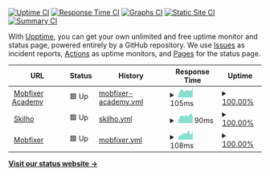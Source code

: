 [![Uptime CI](https://github.com/iamrishan/status/workflows/Uptime%20CI/badge.svg)](https://github.com/iamrishan/status/actions?query=workflow%3A%22Uptime+CI%22)
[![Response Time CI](https://github.com/iamrishan/status/workflows/Response%20Time%20CI/badge.svg)](https://github.com/iamrishan/status/actions?query=workflow%3A%22Response+Time+CI%22)
[![Graphs CI](https://github.com/iamrishan/status/workflows/Graphs%20CI/badge.svg)](https://github.com/iamrishan/status/actions?query=workflow%3A%22Graphs+CI%22)
[![Static Site CI](https://github.com/iamrishan/status/workflows/Static%20Site%20CI/badge.svg)](https://github.com/iamrishan/status/actions?query=workflow%3A%22Static+Site+CI%22)
[![Summary CI](https://github.com/iamrishan/status/workflows/Summary%20CI/badge.svg)](https://github.com/iamrishan/status/actions?query=workflow%3A%22Summary+CI%22)

With [Upptime](https://upptime.js.org), you can get your own unlimited and free uptime monitor and status page, powered entirely by a GitHub repository. We use [Issues](https://github.com/iamrishan/status/issues) as incident reports, [Actions](https://github.com/iamrishan/status/actions) as uptime monitors, and [Pages](https://iamrishan.github.io/status) for the status page.

<!--start: status pages-->
<!-- This summary is generated by Upptime (https://github.com/upptime/upptime) -->
<!-- Do not edit this manually, your changes will be overwritten -->
<!-- prettier-ignore -->
| URL | Status | History | Response Time | Uptime |
| --- | ------ | ------- | ------------- | ------ |
| <img alt="" src="https://icons.duckduckgo.com/ip3/mobfixeracademy.com.ico" height="13"> [Mobfixer Academy](https://mobfixeracademy.com) | 🟩 Up | [mobfixer-academy.yml](https://github.com/iamrishan/status/commits/HEAD/history/mobfixer-academy.yml) | <details><summary><img alt="Response time graph" src="./graphs/mobfixer-academy/response-time-week.png" height="20"> 105ms</summary><br><a href="https://iamrishan.github.io/status/history/mobfixer-academy"><img alt="Response time 113" src="https://img.shields.io/endpoint?url=https%3A%2F%2Fraw.githubusercontent.com%2Fiamrishan%2Fstatus%2FHEAD%2Fapi%2Fmobfixer-academy%2Fresponse-time.json"></a><br><a href="https://iamrishan.github.io/status/history/mobfixer-academy"><img alt="24-hour response time 136" src="https://img.shields.io/endpoint?url=https%3A%2F%2Fraw.githubusercontent.com%2Fiamrishan%2Fstatus%2FHEAD%2Fapi%2Fmobfixer-academy%2Fresponse-time-day.json"></a><br><a href="https://iamrishan.github.io/status/history/mobfixer-academy"><img alt="7-day response time 105" src="https://img.shields.io/endpoint?url=https%3A%2F%2Fraw.githubusercontent.com%2Fiamrishan%2Fstatus%2FHEAD%2Fapi%2Fmobfixer-academy%2Fresponse-time-week.json"></a><br><a href="https://iamrishan.github.io/status/history/mobfixer-academy"><img alt="30-day response time 113" src="https://img.shields.io/endpoint?url=https%3A%2F%2Fraw.githubusercontent.com%2Fiamrishan%2Fstatus%2FHEAD%2Fapi%2Fmobfixer-academy%2Fresponse-time-month.json"></a><br><a href="https://iamrishan.github.io/status/history/mobfixer-academy"><img alt="1-year response time 113" src="https://img.shields.io/endpoint?url=https%3A%2F%2Fraw.githubusercontent.com%2Fiamrishan%2Fstatus%2FHEAD%2Fapi%2Fmobfixer-academy%2Fresponse-time-year.json"></a></details> | <details><summary><a href="https://iamrishan.github.io/status/history/mobfixer-academy">100.00%</a></summary><a href="https://iamrishan.github.io/status/history/mobfixer-academy"><img alt="All-time uptime 100.00%" src="https://img.shields.io/endpoint?url=https%3A%2F%2Fraw.githubusercontent.com%2Fiamrishan%2Fstatus%2FHEAD%2Fapi%2Fmobfixer-academy%2Fuptime.json"></a><br><a href="https://iamrishan.github.io/status/history/mobfixer-academy"><img alt="24-hour uptime 100.00%" src="https://img.shields.io/endpoint?url=https%3A%2F%2Fraw.githubusercontent.com%2Fiamrishan%2Fstatus%2FHEAD%2Fapi%2Fmobfixer-academy%2Fuptime-day.json"></a><br><a href="https://iamrishan.github.io/status/history/mobfixer-academy"><img alt="7-day uptime 100.00%" src="https://img.shields.io/endpoint?url=https%3A%2F%2Fraw.githubusercontent.com%2Fiamrishan%2Fstatus%2FHEAD%2Fapi%2Fmobfixer-academy%2Fuptime-week.json"></a><br><a href="https://iamrishan.github.io/status/history/mobfixer-academy"><img alt="30-day uptime 100.00%" src="https://img.shields.io/endpoint?url=https%3A%2F%2Fraw.githubusercontent.com%2Fiamrishan%2Fstatus%2FHEAD%2Fapi%2Fmobfixer-academy%2Fuptime-month.json"></a><br><a href="https://iamrishan.github.io/status/history/mobfixer-academy"><img alt="1-year uptime 100.00%" src="https://img.shields.io/endpoint?url=https%3A%2F%2Fraw.githubusercontent.com%2Fiamrishan%2Fstatus%2FHEAD%2Fapi%2Fmobfixer-academy%2Fuptime-year.json"></a></details>
| <img alt="" src="https://icons.duckduckgo.com/ip3/skilho.com.ico" height="13"> [Skilho](https://skilho.com) | 🟩 Up | [skilho.yml](https://github.com/iamrishan/status/commits/HEAD/history/skilho.yml) | <details><summary><img alt="Response time graph" src="./graphs/skilho/response-time-week.png" height="20"> 90ms</summary><br><a href="https://iamrishan.github.io/status/history/skilho"><img alt="Response time 115" src="https://img.shields.io/endpoint?url=https%3A%2F%2Fraw.githubusercontent.com%2Fiamrishan%2Fstatus%2FHEAD%2Fapi%2Fskilho%2Fresponse-time.json"></a><br><a href="https://iamrishan.github.io/status/history/skilho"><img alt="24-hour response time 99" src="https://img.shields.io/endpoint?url=https%3A%2F%2Fraw.githubusercontent.com%2Fiamrishan%2Fstatus%2FHEAD%2Fapi%2Fskilho%2Fresponse-time-day.json"></a><br><a href="https://iamrishan.github.io/status/history/skilho"><img alt="7-day response time 90" src="https://img.shields.io/endpoint?url=https%3A%2F%2Fraw.githubusercontent.com%2Fiamrishan%2Fstatus%2FHEAD%2Fapi%2Fskilho%2Fresponse-time-week.json"></a><br><a href="https://iamrishan.github.io/status/history/skilho"><img alt="30-day response time 115" src="https://img.shields.io/endpoint?url=https%3A%2F%2Fraw.githubusercontent.com%2Fiamrishan%2Fstatus%2FHEAD%2Fapi%2Fskilho%2Fresponse-time-month.json"></a><br><a href="https://iamrishan.github.io/status/history/skilho"><img alt="1-year response time 115" src="https://img.shields.io/endpoint?url=https%3A%2F%2Fraw.githubusercontent.com%2Fiamrishan%2Fstatus%2FHEAD%2Fapi%2Fskilho%2Fresponse-time-year.json"></a></details> | <details><summary><a href="https://iamrishan.github.io/status/history/skilho">100.00%</a></summary><a href="https://iamrishan.github.io/status/history/skilho"><img alt="All-time uptime 99.89%" src="https://img.shields.io/endpoint?url=https%3A%2F%2Fraw.githubusercontent.com%2Fiamrishan%2Fstatus%2FHEAD%2Fapi%2Fskilho%2Fuptime.json"></a><br><a href="https://iamrishan.github.io/status/history/skilho"><img alt="24-hour uptime 100.00%" src="https://img.shields.io/endpoint?url=https%3A%2F%2Fraw.githubusercontent.com%2Fiamrishan%2Fstatus%2FHEAD%2Fapi%2Fskilho%2Fuptime-day.json"></a><br><a href="https://iamrishan.github.io/status/history/skilho"><img alt="7-day uptime 100.00%" src="https://img.shields.io/endpoint?url=https%3A%2F%2Fraw.githubusercontent.com%2Fiamrishan%2Fstatus%2FHEAD%2Fapi%2Fskilho%2Fuptime-week.json"></a><br><a href="https://iamrishan.github.io/status/history/skilho"><img alt="30-day uptime 99.89%" src="https://img.shields.io/endpoint?url=https%3A%2F%2Fraw.githubusercontent.com%2Fiamrishan%2Fstatus%2FHEAD%2Fapi%2Fskilho%2Fuptime-month.json"></a><br><a href="https://iamrishan.github.io/status/history/skilho"><img alt="1-year uptime 99.89%" src="https://img.shields.io/endpoint?url=https%3A%2F%2Fraw.githubusercontent.com%2Fiamrishan%2Fstatus%2FHEAD%2Fapi%2Fskilho%2Fuptime-year.json"></a></details>
| <img alt="" src="https://icons.duckduckgo.com/ip3/www.mobfixer.in.ico" height="13"> [Mobfixer](https://www.mobfixer.in) | 🟩 Up | [mobfixer.yml](https://github.com/iamrishan/status/commits/HEAD/history/mobfixer.yml) | <details><summary><img alt="Response time graph" src="./graphs/mobfixer/response-time-week.png" height="20"> 108ms</summary><br><a href="https://iamrishan.github.io/status/history/mobfixer"><img alt="Response time 114" src="https://img.shields.io/endpoint?url=https%3A%2F%2Fraw.githubusercontent.com%2Fiamrishan%2Fstatus%2FHEAD%2Fapi%2Fmobfixer%2Fresponse-time.json"></a><br><a href="https://iamrishan.github.io/status/history/mobfixer"><img alt="24-hour response time 134" src="https://img.shields.io/endpoint?url=https%3A%2F%2Fraw.githubusercontent.com%2Fiamrishan%2Fstatus%2FHEAD%2Fapi%2Fmobfixer%2Fresponse-time-day.json"></a><br><a href="https://iamrishan.github.io/status/history/mobfixer"><img alt="7-day response time 108" src="https://img.shields.io/endpoint?url=https%3A%2F%2Fraw.githubusercontent.com%2Fiamrishan%2Fstatus%2FHEAD%2Fapi%2Fmobfixer%2Fresponse-time-week.json"></a><br><a href="https://iamrishan.github.io/status/history/mobfixer"><img alt="30-day response time 114" src="https://img.shields.io/endpoint?url=https%3A%2F%2Fraw.githubusercontent.com%2Fiamrishan%2Fstatus%2FHEAD%2Fapi%2Fmobfixer%2Fresponse-time-month.json"></a><br><a href="https://iamrishan.github.io/status/history/mobfixer"><img alt="1-year response time 114" src="https://img.shields.io/endpoint?url=https%3A%2F%2Fraw.githubusercontent.com%2Fiamrishan%2Fstatus%2FHEAD%2Fapi%2Fmobfixer%2Fresponse-time-year.json"></a></details> | <details><summary><a href="https://iamrishan.github.io/status/history/mobfixer">100.00%</a></summary><a href="https://iamrishan.github.io/status/history/mobfixer"><img alt="All-time uptime 100.00%" src="https://img.shields.io/endpoint?url=https%3A%2F%2Fraw.githubusercontent.com%2Fiamrishan%2Fstatus%2FHEAD%2Fapi%2Fmobfixer%2Fuptime.json"></a><br><a href="https://iamrishan.github.io/status/history/mobfixer"><img alt="24-hour uptime 100.00%" src="https://img.shields.io/endpoint?url=https%3A%2F%2Fraw.githubusercontent.com%2Fiamrishan%2Fstatus%2FHEAD%2Fapi%2Fmobfixer%2Fuptime-day.json"></a><br><a href="https://iamrishan.github.io/status/history/mobfixer"><img alt="7-day uptime 100.00%" src="https://img.shields.io/endpoint?url=https%3A%2F%2Fraw.githubusercontent.com%2Fiamrishan%2Fstatus%2FHEAD%2Fapi%2Fmobfixer%2Fuptime-week.json"></a><br><a href="https://iamrishan.github.io/status/history/mobfixer"><img alt="30-day uptime 100.00%" src="https://img.shields.io/endpoint?url=https%3A%2F%2Fraw.githubusercontent.com%2Fiamrishan%2Fstatus%2FHEAD%2Fapi%2Fmobfixer%2Fuptime-month.json"></a><br><a href="https://iamrishan.github.io/status/history/mobfixer"><img alt="1-year uptime 100.00%" src="https://img.shields.io/endpoint?url=https%3A%2F%2Fraw.githubusercontent.com%2Fiamrishan%2Fstatus%2FHEAD%2Fapi%2Fmobfixer%2Fuptime-year.json"></a></details>

<!--end: status pages-->

[**Visit our status website →**](https://iamrishan.github.io/status)
